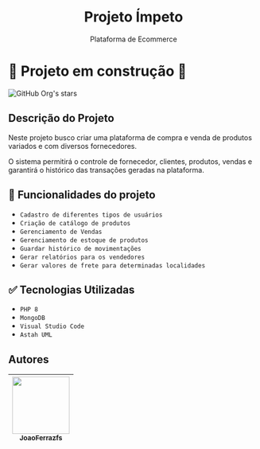 <h1 align="center"> Projeto Ímpeto</h1>
<p align="center"> Plataforma de Ecommerce</p>


# :construction: Projeto em construção :construction:

![GitHub Org's stars](https://img.shields.io/github/stars/JoaoFerrazfs?style=social)

## Descrição do Projeto 

Neste projeto busco criar uma plataforma de compra e venda de produtos variados e com diversos fornecedores.  

O sistema permitirá o controle de fornecedor, clientes, produtos, vendas  e garantirá o histórico das transações geradas na plataforma.

## :hammer: Funcionalidades do projeto

- `Cadastro de diferentes tipos de usuários`
- `Criação de catálogo de produtos`
- `Gerenciamento de Vendas`
- `Gerenciamento de estoque de produtos`
- `Guardar histórico de movimentações`
- `Gerar relatórios para os vendedores`
- `Gerar valores de frete para determinadas localidades`

## :white_check_mark: Tecnologias Utilizadas
- `PHP 8`
- `MongoDB`
- `Visual Studio Code`
- `Astah UML` 

## Autores

| [<img src="https://avatars.githubusercontent.com/u/50000291?v=4" width=115><br><sub>JoaoFerrazfs</sub>](https://github.com/JoaoFerrazfs) 
| :---: |